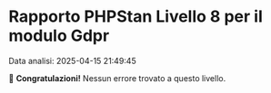 # Rapporto PHPStan Livello 8 per il modulo Gdpr

Data analisi: 2025-04-15 21:49:45

🎉 **Congratulazioni!** Nessun errore trovato a questo livello.
